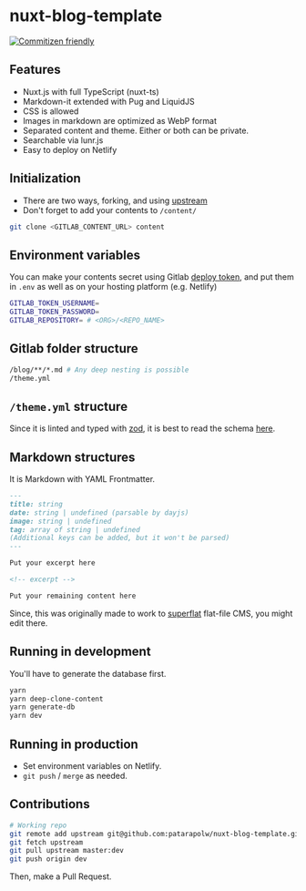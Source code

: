 # nuxt-blog-template

[![Commitizen friendly](https://img.shields.io/badge/commitizen-friendly-brightgreen.svg)](http://commitizen.github.io/cz-cli/)

## Features

- Nuxt.js with full TypeScript (nuxt-ts)
- Markdown-it extended with Pug and LiquidJS
- CSS is allowed
- Images in markdown are optimized as WebP format
- Separated content and theme. Either or both can be private.
- Searchable via lunr.js
- Easy to deploy on Netlify

## Initialization

- There are two ways, forking, and using [upstream](https://github.com/patarapolw/nuxt-blog-template/wiki/Contributing-to-the-template)
- Don't forget to add your contents to `/content/`

```sh
git clone <GITLAB_CONTENT_URL> content
```

## Environment variables

You can make your contents secret using Gitlab [deploy token](https://docs.gitlab.com/ee/user/project/deploy_tokens/), and put them in `.env` as well as on your hosting platform (e.g. Netlify)

```sh
GITLAB_TOKEN_USERNAME=
GITLAB_TOKEN_PASSWORD=
GITLAB_REPOSITORY= # <ORG>/<REPO_NAME>
```

## Gitlab folder structure

```sh
/blog/**/*.md # Any deep nesting is possible
/theme.yml
```

## `/theme.yml` structure

Since it is linted and typed with [zod](https://github.com/vriad/zod), it is best to read the schema [here](/types/theme.ts).

## Markdown structures

It is Markdown with YAML Frontmatter.

```markdown
---
title: string
date: string | undefined (parsable by dayjs)
image: string | undefined
tag: array of string | undefined
(Additional keys can be added, but it won't be parsed)
---

Put your excerpt here

<!-- excerpt -->

Put your remaining content here
```

Since, this was originally made to work to [superflat](https://github.com/patarapolw/superflat) flat-file CMS, you might edit there.

## Running in development

You'll have to generate the database first.

```sh
yarn
yarn deep-clone-content
yarn generate-db
yarn dev
```

## Running in production

- Set environment variables on Netlify.
- `git push` / `merge` as needed.

## Contributions

```sh
# Working repo
git remote add upstream git@github.com:patarapolw/nuxt-blog-template.git
git fetch upstream
git pull upstream master:dev
git push origin dev
```

Then, make a Pull Request.
